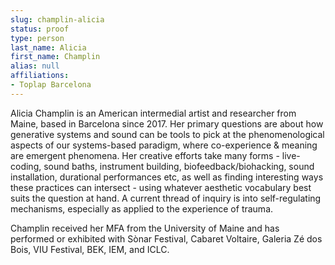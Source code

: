```yaml
---
slug: champlin-alicia
status: proof
type: person
last_name: Alicia
first_name: Champlin
alias: null
affiliations:
- Toplap Barcelona
---
```


Alicia Champlin is an American intermedial artist and researcher from Maine, based in
Barcelona since 2017. Her primary questions are about how generative systems and sound can be tools 
to pick at the phenomenological aspects of our systems-based paradigm, where co-experience & meaning 
are emergent phenomena. Her creative efforts take many forms - live-coding, sound baths, instrument building, 
biofeedback/biohacking, sound installation, durational performances etc, as well as finding interesting ways 
these practices can intersect - using whatever aesthetic vocabulary best suits the question at hand. A current
thread of inquiry is into self-regulating mechanisms, especially as applied to the experience
of trauma. 

Champlin received her MFA from the University of Maine and has performed or
exhibited with Sònar Festival, Cabaret Voltaire, Galeria Zé dos Bois, VIU Festival, BEK, IEM,
and ICLC.
